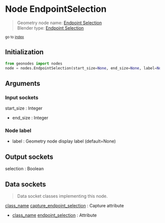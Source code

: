 
# Node EndpointSelection

> Geometry node name: [Endpoint Selection](https://docs.blender.org/manual/en/latest/modeling/geometry_nodes/material/endpoint_selection.html)<br>
  Blender type: [Endpoint Selection](https://docs.blender.org/api/current/bpy.types.GeometryNodeCurveEndpointSelection.html)
  
<sub>go to [index](/docs/index.md)</sub>

## Initialization

```python
from geonodes import nodes
node = nodes.EndpointSelection(start_size=None, end_size=None, label=None)
```



## Arguments


### Input sockets

start_size : Integer
- end_size : Integer

### Node label

- label : Geometry node display label (default=None)

## Output sockets

selection : Boolean

## Data sockets

> Data socket classes implementing this node.
  
[class_name](/docs/sockets/Spline.md) [capture_endpoint_selection](/docs/sockets/Spline.md#capture_endpoint_selection) : Capture attribute
- [class_name](/docs/sockets/Spline.md) [endpoint_selection](/docs/sockets/Spline.md#endpoint_selection) : Attribute
  
